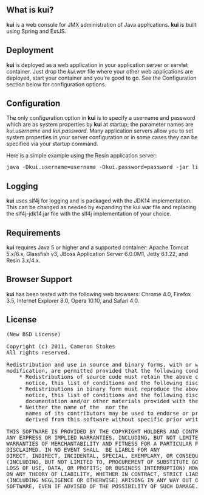 ## What is kui?

**kui** is a web console for JMX administration of Java applications. **kui** is built using Spring and ExtJS. 

## Deployment

**kui** is deployed as a web application in your application server or servlet container. Just drop the _kui.war_ file where your other web applications are deployed, start your container and you're good to go. See the Configuration section below for configuration options.

## Configuration

The only configuration option in **kui** is to specify a username and password which are as system properties by **kui** at startup; the parameter names are _kui.username_ and _kui.password_. Many application servers allow you to set system properties in your server configuration or in some cases they can be specified via your startup command.

Here is a simple example using the Resin application server:

<pre>
java -Dkui.username=username -Dkui.password=password -jar lib/resin.jar console
</pre>

## Logging

**kui** uses slf4j for logging and is packaged with the JDK14 implementation. This can be changed as needed by expanding the kui.war file and replacing the slf4j-jdk14.jar file with the slf4j implementation of your choice.

## Requirements

**kui** requires Java 5 or higher and a supported container: Apache Tomcat 5.x/6.x, Glassfish v3, JBoss Application Server 6.0.0M1, Jetty 6.1.22, and Resin 3.x/4.x.

## Browser Support

**kui** has been tested with the following web browsers: Chrome 4.0, Firefox 3.5, Internet Explorer 8.0, Opera 10.10, and Safari 4.0.

## License

<pre>
(New BSD License)

Copyright (c) 2011, Cameron Stokes
All rights reserved.

Redistribution and use in source and binary forms, with or without
modification, are permitted provided that the following conditions are met:
    * Redistributions of source code must retain the above copyright
      notice, this list of conditions and the following disclaimer.
    * Redistributions in binary form must reproduce the above copyright
      notice, this list of conditions and the following disclaimer in the
      documentation and/or other materials provided with the distribution.
    * Neither the name of the <organization> nor the
      names of its contributors may be used to endorse or promote products
      derived from this software without specific prior written permission.

THIS SOFTWARE IS PROVIDED BY THE COPYRIGHT HOLDERS AND CONTRIBUTORS "AS IS" AND
ANY EXPRESS OR IMPLIED WARRANTIES, INCLUDING, BUT NOT LIMITED TO, THE IMPLIED
WARRANTIES OF MERCHANTABILITY AND FITNESS FOR A PARTICULAR PURPOSE ARE
DISCLAIMED. IN NO EVENT SHALL <COPYRIGHT HOLDER> BE LIABLE FOR ANY
DIRECT, INDIRECT, INCIDENTAL, SPECIAL, EXEMPLARY, OR CONSEQUENTIAL DAMAGES
(INCLUDING, BUT NOT LIMITED TO, PROCUREMENT OF SUBSTITUTE GOODS OR SERVICES;
LOSS OF USE, DATA, OR PROFITS; OR BUSINESS INTERRUPTION) HOWEVER CAUSED AND
ON ANY THEORY OF LIABILITY, WHETHER IN CONTRACT, STRICT LIABILITY, OR TORT
(INCLUDING NEGLIGENCE OR OTHERWISE) ARISING IN ANY WAY OUT OF THE USE OF THIS
SOFTWARE, EVEN IF ADVISED OF THE POSSIBILITY OF SUCH DAMAGE.
</pre>

